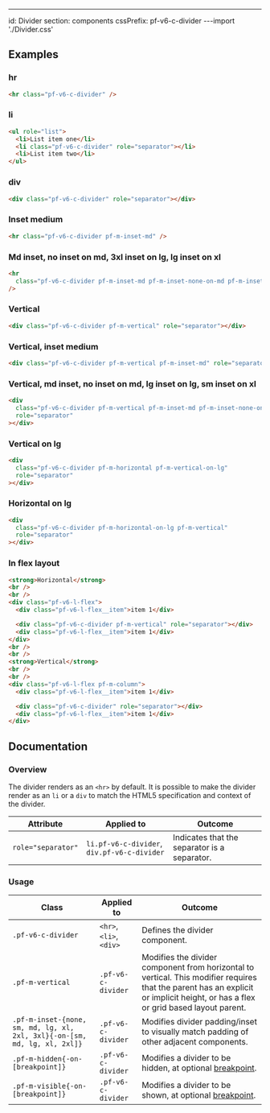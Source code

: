 ---
id: Divider
section: components
cssPrefix: pf-v6-c-divider
---import './Divider.css'

## Examples

### hr

```html
<hr class="pf-v6-c-divider" />

```

### li

```html
<ul role="list">
  <li>List item one</li>
  <li class="pf-v6-c-divider" role="separator"></li>
  <li>List item two</li>
</ul>

```

### div

```html
<div class="pf-v6-c-divider" role="separator"></div>

```

### Inset medium

```html
<hr class="pf-v6-c-divider pf-m-inset-md" />

```

### Md inset, no inset on md, 3xl inset on lg, lg inset on xl

```html
<hr
  class="pf-v6-c-divider pf-m-inset-md pf-m-inset-none-on-md pf-m-inset-3xl-on-lg pf-m-inset-lg-on-xl"
/>

```

### Vertical

```html
<div class="pf-v6-c-divider pf-m-vertical" role="separator"></div>

```

### Vertical, inset medium

```html
<div class="pf-v6-c-divider pf-m-vertical pf-m-inset-md" role="separator"></div>

```

### Vertical, md inset, no inset on md, lg inset on lg, sm inset on xl

```html
<div
  class="pf-v6-c-divider pf-m-vertical pf-m-inset-md pf-m-inset-none-on-md pf-m-inset-lg-on-lg pf-m-inset-sm-on-xl"
  role="separator"
></div>

```

### Vertical on lg

```html
<div
  class="pf-v6-c-divider pf-m-horizontal pf-m-vertical-on-lg"
  role="separator"
></div>

```

### Horizontal on lg

```html
<div
  class="pf-v6-c-divider pf-m-horizontal-on-lg pf-m-vertical"
  role="separator"
></div>

```

### In flex layout

```html
<strong>Horizontal</strong>
<br />
<br />
<div class="pf-v6-l-flex">
  <div class="pf-v6-l-flex__item">item 1</div>

  <div class="pf-v6-c-divider pf-m-vertical" role="separator"></div>
  <div class="pf-v6-l-flex__item">item 1</div>
</div>
<br />
<br />
<strong>Vertical</strong>
<br />
<br />
<div class="pf-v6-l-flex pf-m-column">
  <div class="pf-v6-l-flex__item">item 1</div>

  <div class="pf-v6-c-divider" role="separator"></div>
  <div class="pf-v6-l-flex__item">item 1</div>
</div>

```

## Documentation

### Overview

The divider renders as an `<hr>` by default. It is possible to make the divider render as an `li` or a `div` to match the HTML5 specification and context of the divider.

| Attribute | Applied to | Outcome |
| -- | -- | -- |
| `role="separator"` | `li.pf-v6-c-divider`, `div.pf-v6-c-divider` | Indicates that the separator is a separator. |

### Usage

| Class | Applied to | Outcome |
| -- | -- | -- |
| `.pf-v6-c-divider` | `<hr>`, `<li>`, `<div>` | Defines the divider component. |
| `.pf-m-vertical` | `.pf-v6-c-divider` | Modifies the divider component from horizontal to vertical. This modifier requires that the parent has an explicit or implicit height, or has a flex or grid based layout parent. |
| `.pf-m-inset-{none, sm, md, lg, xl, 2xl, 3xl}{-on-[sm, md, lg, xl, 2xl]}` | `.pf-v6-c-divider` | Modifies divider padding/inset to visually match padding of other adjacent components. |
| `.pf-m-hidden{-on-[breakpoint]}` | `.pf-v6-c-divider` | Modifies a divider to be hidden, at optional [breakpoint](/developer-resources/global-css-variables#breakpoint-variables-and-class-suffixes). |
| `.pf-m-visible{-on-[breakpoint]}` | `.pf-v6-c-divider` | Modifies a divider to be shown, at optional [breakpoint](/developer-resources/global-css-variables#breakpoint-variables-and-class-suffixes). |
